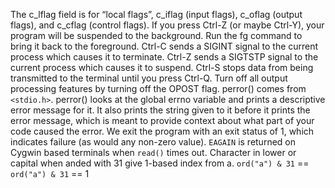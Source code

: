 The c_lflag field is for “local flags”, c_iflag (input flags), c_oflag (output flags), and c_cflag (control flags).
If you press Ctrl-Z (or maybe Ctrl-Y), your program will be suspended to the background.
Run the fg command to bring it back to the foreground.
Ctrl-C sends a SIGINT signal to the current process which causes it to terminate.
Ctrl-Z sends a SIGTSTP signal to the current process which causes it to suspend.
Ctrl-S stops data from being transmitted to the terminal until you press Ctrl-Q.
Turn off all output processing features by turning off the OPOST flag.
perror() comes from `<stdio.h>`. perror() looks at the global errno variable and prints a descriptive error message for it. It also prints the string given to it before it prints the error message, which is meant to provide context about what part of your code caused the error.
We exit the program with an exit status of 1, which indicates failure (as would any non-zero value).
`EAGAIN` is returned on Cygwin based terminals when `read()` times out.
Character in lower or capital when anded with 31 give 1-based index from a. `ord("a") & 31` == `ord("a") & 31` == 1 
